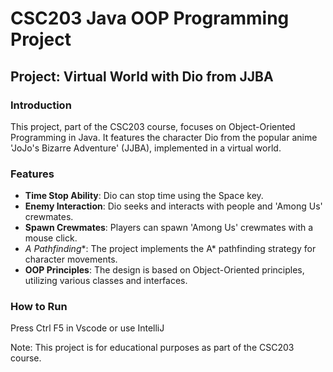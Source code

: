 # CSC203 Java OOP Programming Project

## Project: Virtual World with Dio from JJBA

### Introduction
This project, part of the CSC203 course, focuses on Object-Oriented Programming in Java. It features the character Dio from the popular anime 'JoJo's Bizarre Adventure' (JJBA), implemented in a virtual world.

### Features
- **Time Stop Ability**: Dio can stop time using the Space key.
- **Enemy Interaction**: Dio seeks and interacts with people and 'Among Us' crewmates.
- **Spawn Crewmates**: Players can spawn 'Among Us' crewmates with a mouse click.
- **A* Pathfinding**: The project implements the A* pathfinding strategy for character movements.
- **OOP Principles**: The design is based on Object-Oriented principles, utilizing various classes and interfaces.

### How to Run
Press Ctrl F5 in Vscode or use IntelliJ



Note: This project is for educational purposes as part of the CSC203 course.

